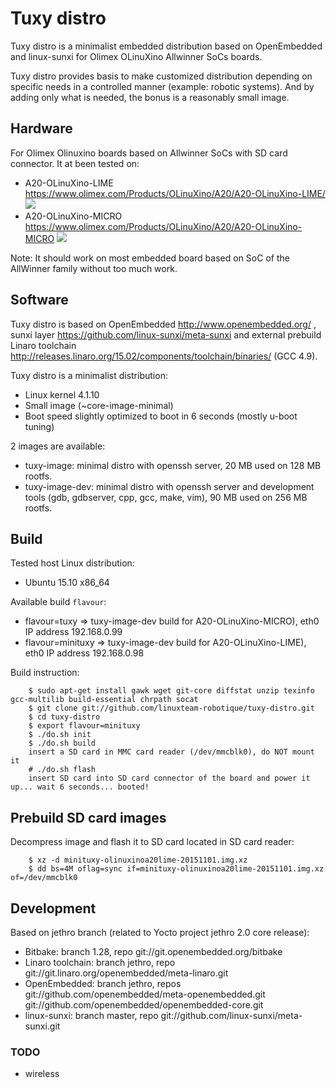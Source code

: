 
# Tuxy distro

Tuxy distro is a minimalist embedded distribution based on OpenEmbedded and linux-sunxi for Olimex OLinuXino Allwinner SoCs boards.

Tuxy distro provides basis to make customized distribution depending on specific needs in a controlled manner (example: robotic systems). And by adding only what is needed, the bonus is a reasonably small image.

## Hardware

For Olimex Olinuxino boards based on Allwinner SoCs with SD card connector. It at been tested on:
- A20-OLinuXino-LIME https://www.olimex.com/Products/OLinuXino/A20/A20-OLinuXino-LIME/
![](https://www.olimex.com/Products/OLinuXino/A20/A20-OLinuXino-LIME/images/thumbs/310x230/A20-OLinuXino-LIME-1.jpg)
- A20-OLinuXino-MICRO https://www.olimex.com/Products/OLinuXino/A20/A20-OLinuXino-MICRO
![](https://www.olimex.com/Products/OLinuXino/A20/A20-OLinuXino-MICRO/images/thumbs/310x230/A20-OLinuXino-MICRO-0.jpg)

Note: It should work on most embedded board based on SoC of the AllWinner family without too much work.

## Software

Tuxy distro is based on OpenEmbedded http://www.openembedded.org/ , sunxi layer https://github.com/linux-sunxi/meta-sunxi and external prebuild Linaro toolchain http://releases.linaro.org/15.02/components/toolchain/binaries/ (GCC 4.9).

Tuxy distro is a minimalist distribution:
- Linux kernel 4.1.10
- Small image (~core-image-minimal)
- Boot speed slightly optimized to boot in 6 seconds (mostly u-boot tuning)

2 images are available:
- tuxy-image: minimal distro with openssh server, 20 MB used on 128 MB rootfs.
- tuxy-image-dev: minimal distro with openssh server and development tools (gdb, gdbserver, cpp, gcc, make, vim), 90 MB used on 256 MB rootfs.

## Build

Tested host Linux distribution:
  - Ubuntu 15.10 x86_64

Available build `flavour`:
- flavour=tuxy => tuxy-image-dev build for A20-OLinuXino-MICRO), eth0 IP address 192.168.0.99
- flavour=minituxy => tuxy-image-dev build for A20-OLinuXino-LIME), eth0 IP address 192.168.0.98

Build instruction:
```
    $ sudo apt-get install gawk wget git-core diffstat unzip texinfo gcc-multilib build-essential chrpath socat
    $ git clone git://github.com/linuxteam-robotique/tuxy-distro.git
    $ cd tuxy-distro
    $ export flavour=minituxy
    $ ./do.sh init
    $ ./do.sh build
    insert a SD card in MMC card reader (/dev/mmcblk0), do NOT mount it
    # ./do.sh flash
    insert SD card into SD card connector of the board and power it up... wait 6 seconds... booted!
```

## Prebuild SD card images

Decompress image and flash it to SD card located in SD card reader:
```
    $ xz -d minituxy-olinuxinoa20lime-20151101.img.xz
    $ dd bs=4M oflag=sync if=minituxy-olinuxinoa20lime-20151101.img.xz of=/dev/mmcblk0
```
## Development

Based on jethro branch (related to Yocto project jethro 2.0 core release):
  - Bitbake: branch 1.28, repo git://git.openembedded.org/bitbake
  - Linaro toolchain: branch jethro, repo git://git.linaro.org/openembedded/meta-linaro.git
  - OpenEmbedded: branch jethro, repos git://github.com/openembedded/meta-openembedded.git git://github.com/openembedded/openembedded-core.git
  - linux-sunxi: branch master, repo git://github.com/linux-sunxi/meta-sunxi.git

### TODO
- wireless


